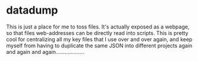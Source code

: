 # datadump
This is just a place for me to toss files. It's actually exposed as a webpage, so that files web-addresses can be directly read into scripts. This is pretty cool for centralizing all my key files that I use over and over again, and keep myself from having to duplicate the same JSON into different projects again and again and again...................
